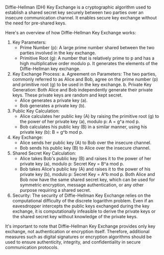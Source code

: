 Diffie-Hellman (DH) Key Exchange is a cryptographic algorithm used to establish a shared secret key securely between two parties over an insecure communication channel. It enables secure key exchange without the need for pre-shared keys.

Here's an overview of how Diffie-Hellman Key Exchange works:

1.  Key Parameters:
    -   Prime Number (p): A large prime number shared between the two parties involved in the key exchange.
    -   Primitive Root (g): A number that is relatively prime to p and has a high multiplicative order modulo p. It generates the elements of the Diffie-Hellman key exchange.
2.  Key Exchange Process: a. Agreement on Parameters: The two parties, commonly referred to as Alice and Bob, agree on the prime number (p) and primitive root (g) to be used in the key exchange. b. Private Key Generation: Both Alice and Bob independently generate their private keys. These private keys are random and kept secret.
    -   Alice generates a private key (a).
    -   Bob generates a private key (b).
3.  Public Key Calculation:
    -   Alice calculates her public key (A) by raising the primitive root (g) to the power of her private key (a), modulo p: A = g^a mod p.
    -   Bob calculates his public key (B) in a similar manner, using his private key (b): B = g^b mod p.
4.  Key Exchange:
    -   Alice sends her public key (A) to Bob over the insecure channel.
    -   Bob sends his public key (B) to Alice over the insecure channel.
5.  Shared Secret Key Calculation:
    -   Alice takes Bob's public key (B) and raises it to the power of her private key (a), modulo p: Secret Key = B^a mod p.
    -   Bob takes Alice's public key (A) and raises it to the power of his private key (b), modulo p: Secret Key = A^b mod p.
Both Alice and Bob now have the same shared secret key, which can be used for symmetric encryption, message authentication, or any other purpose requiring a shared secret.
6.  Security: The security of Diffie-Hellman Key Exchange relies on the computational difficulty of the discrete logarithm problem. Even if an eavesdropper intercepts the public keys exchanged during the key exchange, it is computationally infeasible to derive the private keys or the shared secret key without knowledge of the private keys.

It's important to note that Diffie-Hellman Key Exchange provides only key exchange, not authentication or encryption itself. Therefore, additional measures such as digital signatures or encryption algorithms should be used to ensure authenticity, integrity, and confidentiality in secure communication protocols.